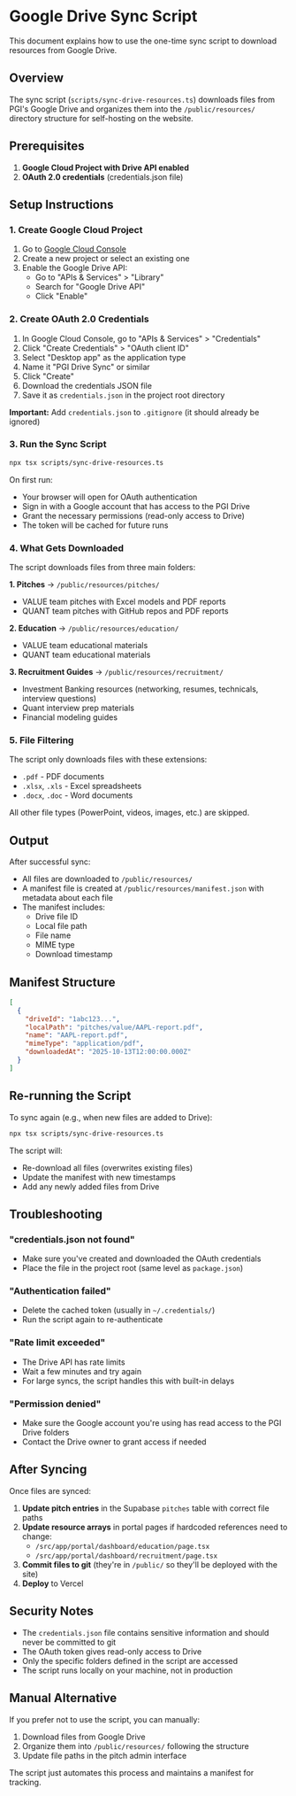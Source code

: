 # Google Drive Sync Script

This document explains how to use the one-time sync script to download resources from Google Drive.

## Overview

The sync script (`scripts/sync-drive-resources.ts`) downloads files from PGI's Google Drive and organizes them into the `/public/resources/` directory structure for self-hosting on the website.

## Prerequisites

1. **Google Cloud Project with Drive API enabled**
2. **OAuth 2.0 credentials** (credentials.json file)

## Setup Instructions

### 1. Create Google Cloud Project

1. Go to [Google Cloud Console](https://console.cloud.google.com/)
2. Create a new project or select an existing one
3. Enable the Google Drive API:
   - Go to "APIs & Services" > "Library"
   - Search for "Google Drive API"
   - Click "Enable"

### 2. Create OAuth 2.0 Credentials

1. In Google Cloud Console, go to "APIs & Services" > "Credentials"
2. Click "Create Credentials" > "OAuth client ID"
3. Select "Desktop app" as the application type
4. Name it "PGI Drive Sync" or similar
5. Click "Create"
6. Download the credentials JSON file
7. Save it as `credentials.json` in the project root directory

**Important:** Add `credentials.json` to `.gitignore` (it should already be ignored)

### 3. Run the Sync Script

```bash
npx tsx scripts/sync-drive-resources.ts
```

On first run:

- Your browser will open for OAuth authentication
- Sign in with a Google account that has access to the PGI Drive
- Grant the necessary permissions (read-only access to Drive)
- The token will be cached for future runs

### 4. What Gets Downloaded

The script downloads files from three main folders:

**1. Pitches** → `/public/resources/pitches/`

- VALUE team pitches with Excel models and PDF reports
- QUANT team pitches with GitHub repos and PDF reports

**2. Education** → `/public/resources/education/`

- VALUE team educational materials
- QUANT team educational materials

**3. Recruitment Guides** → `/public/resources/recruitment/`

- Investment Banking resources (networking, resumes, technicals, interview questions)
- Quant interview prep materials
- Financial modeling guides

### 5. File Filtering

The script only downloads files with these extensions:

- `.pdf` - PDF documents
- `.xlsx`, `.xls` - Excel spreadsheets
- `.docx`, `.doc` - Word documents

All other file types (PowerPoint, videos, images, etc.) are skipped.

## Output

After successful sync:

- All files are downloaded to `/public/resources/`
- A manifest file is created at `/public/resources/manifest.json` with metadata about each file
- The manifest includes:
  - Drive file ID
  - Local file path
  - File name
  - MIME type
  - Download timestamp

## Manifest Structure

```json
[
  {
    "driveId": "1abc123...",
    "localPath": "pitches/value/AAPL-report.pdf",
    "name": "AAPL-report.pdf",
    "mimeType": "application/pdf",
    "downloadedAt": "2025-10-13T12:00:00.000Z"
  }
]
```

## Re-running the Script

To sync again (e.g., when new files are added to Drive):

```bash
npx tsx scripts/sync-drive-resources.ts
```

The script will:

- Re-download all files (overwrites existing files)
- Update the manifest with new timestamps
- Add any newly added files from Drive

## Troubleshooting

### "credentials.json not found"

- Make sure you've created and downloaded the OAuth credentials
- Place the file in the project root (same level as `package.json`)

### "Authentication failed"

- Delete the cached token (usually in `~/.credentials/`)
- Run the script again to re-authenticate

### "Rate limit exceeded"

- The Drive API has rate limits
- Wait a few minutes and try again
- For large syncs, the script handles this with built-in delays

### "Permission denied"

- Make sure the Google account you're using has read access to the PGI Drive folders
- Contact the Drive owner to grant access if needed

## After Syncing

Once files are synced:

1. **Update pitch entries** in the Supabase `pitches` table with correct file paths
2. **Update resource arrays** in portal pages if hardcoded references need to change:
   - `/src/app/portal/dashboard/education/page.tsx`
   - `/src/app/portal/dashboard/recruitment/page.tsx`
3. **Commit files to git** (they're in `/public/` so they'll be deployed with the site)
4. **Deploy** to Vercel

## Security Notes

- The `credentials.json` file contains sensitive information and should never be committed to git
- The OAuth token gives read-only access to Drive
- Only the specific folders defined in the script are accessed
- The script runs locally on your machine, not in production

## Manual Alternative

If you prefer not to use the script, you can manually:

1. Download files from Google Drive
2. Organize them into `/public/resources/` following the structure
3. Update file paths in the pitch admin interface

The script just automates this process and maintains a manifest for tracking.
